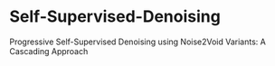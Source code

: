# Self-Supervised-Denoising
Progressive Self-Supervised Denoising using Noise2Void Variants: A Cascading Approach
